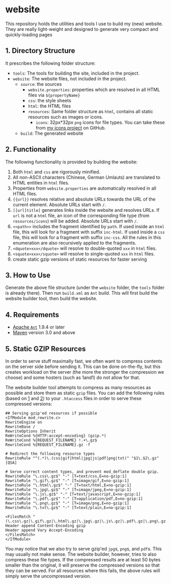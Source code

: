 # website
This repository holds the utilities and tools I use to build my (new) website.
They are really light-weight and designed to generate very compact and quickly-loading pages

## 1. Directory Structure
It prescribes the following folder structure:

- `tools`: The tools for building the site, included in the project.
- `website`: The website files, not included in the project.
  * `source`: the sources
    + `website.properties`: properties which are resolved in all HTML files via `${propertyName}`
    + `css`: the style sheets
    + `html`: the HTML files
    + `resources`: Same folder structure as `html`, contains all static resources such as images or icons.
      - `icons`: 32px*32px `png` icons for file types. You can take these from [my icons project](http://www.github.com/thomasWeise/icons) on GitHub.
  * `build`: The generated website


## 2. Functionality

The following functionality is provided by building the website:

1. Both `html` and `css` are rigorously minified.
2. All non-ASCII characters (Chinese, German Umlauts) are translated to HTML entities in `html` files.
3. Properties from `website.properties` are automatically resolved in all HTML files.
4. `{{url}}` resolves relative and absolute URLs towards the URL of the current element. Absolute URLs start with `/`.
5. `[[url]title]` generates links inside the website and resolves URLs. If `url` is not a `html` file, an icon of the corresponding file type (from `resources/icons`) will be added. Absolute URLs start with `/`.
6. ``<<path>>`` includes the fragment identified by `path`. If used inside an `html` file, this will look for a fragment with suffix `inc-html`. If used inside a `css` file, this will look for a fragment with suffix `inc-css`. All the rules in this enumeration are also recursively applied to the fragments.
6. `<dquote>xxx</dquote>` will resolve to double-quoted `xxx` in `html` files.
7. `<squote>xxx</squote>` will resolve to single-quoted `xxx` in `html` files.
8. create static gzip versions of static resources for faster serving

## 3. How to Use
Generate the above file structure (under the `website` folder, the `tools` folder is already there). Then run `build.xml` as `Ant` build. This will first build the website builder tool, then build the website.

## 4. Requirements

* [Apache `Ant`](http://ant.apache.org/bindownload.cgi) 1.9.4 or later
* [Maven](http://maven.apache.org/) version 3.0 and above

## 5. Static GZIP Resources
In order to serve stuff maximally fast, we often want to compress contents on the server side before
sending it. This can be done on-the-fly, but this creates workload on the server (the more the stronger
the compression we choose) and some hosters (such as 1and1) do not allow for that.

The website builder tool attempts to compress as many resources as possible and store them as static
`gzip` files. You can add the following rules (based on [1](http://stackoverflow.com/questions/11420992/)
and [2](https://developers.google.com/speed/docs/insights/EnableCompression)) to your `.htaccess` files in order to serve these
compressed versions:

    ## Serving gzip'ed resources if possible
    <IfModule mod_rewrite.c>
    RewriteEngine on
    RewriteBase /
    RewriteOptions Inherit
    ReWriteCond %{HTTP:accept-encoding} (gzip.*) 
    ReWriteCond %{REQUEST_FILENAME} !.+\.gz$ 
    RewriteCond %{REQUEST_FILENAME}.gz -f 
    
    # Redirect the following resource types
    RewriteRule "^(.*)\.(css|gif|html|jpg|js|pdf|png|txt)" "$1\.$2\.gz" [QSA]
    
    # Serve correct content types, and prevent mod_deflate double gzip.
    RewriteRule "\.css\.gz$" "-" [T=text/css,E=no-gzip:1]
    RewriteRule "\.gif\.gz$" "-" [T=image/gif,E=no-gzip:1]
    RewriteRule "\.html\.gz$" "-" [T=text/html,E=no-gzip:1]
    RewriteRule "\.jpg\.gz$" "-" [T=image/jpeg,E=no-gzip:1]
    RewriteRule "\.js\.gz$" "-" [T=text/javascript,E=no-gzip:1]
    RewriteRule "\.pdf\.gz$" "-" [T=application/pdf,E=no-gzip:1]
    RewriteRule "\.png\.gz$" "-" [T=image/png,E=no-gzip:1]
    RewriteRule "\.txt\.gz$" "-" [T=text/plain,E=no-gzip:1]
    
    <FilesMatch "(\.css\.gz|\.gif\.gz|\.html\.gz|\.jpg\.gz|\.js\.gz|\.pdf\.gz|\.png\.gz|\.txt\.gz)$">
    Header append Content-Encoding gzip
    Header append Vary Accept-Encoding
    </FilesMatch>
    </IfModule>
    
You may notice that we also try to serve gzip'ed `jpg`s, `png`s, and `pdf`s. This
may usually not make sense. The website builder, however, tries to also compress these
file types. If the compressed results are at least 50 bytes smaller than the original,
it will preserve the compressed versions so that they can be served. For all resources
where this fails, the above rules will simply serve the uncompressed version.